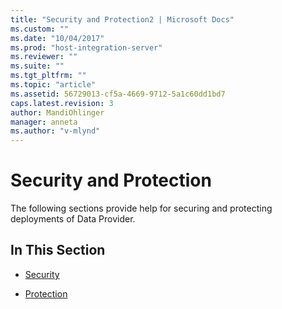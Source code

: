 ```yaml
---
title: "Security and Protection2 | Microsoft Docs"
ms.custom: ""
ms.date: "10/04/2017"
ms.prod: "host-integration-server"
ms.reviewer: ""
ms.suite: ""
ms.tgt_pltfrm: ""
ms.topic: "article"
ms.assetid: 56729013-cf5a-4669-9712-5a1c60dd1bd7
caps.latest.revision: 3
author: MandiOhlinger
manager: anneta
ms.author: "v-mlynd"
---
```

# Security and Protection
The following sections provide help for securing and protecting deployments of Data Provider.  
  
## In This Section  

- [Security](../db2oledbv/security.md) 

-   [Protection](../db2oledbv/protection.md)